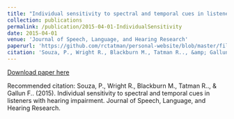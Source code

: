 ```yaml
---
title: "Individual sensitivity to spectral and temporal cues in listeners with hearing impairment "
collection: publications
permalink: /publication/2015-04-01-IndividualSensitivity 
date: 2015-04-01
venue: 'Journal of Speech, Language, and Hearing Research'
paperurl: 'https://github.com/rctatman/personal-website/blob/master/files/Tatman_2015_IndividualSensitivity.pdf '
citation: 'Souza, P., Wright R., Blackburn M., Tatman R.., &amp; Gallun F..  (2015).  Individual sensitivity to spectral and temporal cues in listeners with hearing impairment.  Journal of Speech, Language, and Hearing Research.  '
---
```

[Download paper here](https://github.com/rctatman/personal-website/blob/master/files/Tatman_2015_IndividualSensitivity.pdf )

Recommended citation: Souza, P., Wright R., Blackburn M., Tatman R.., & Gallun F..  (2015).  Individual sensitivity to spectral and temporal cues in listeners with hearing impairment.  Journal of Speech, Language, and Hearing Research.  